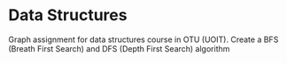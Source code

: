 # **Data Structures**

Graph assignment for data structures course in OTU (UOIT).
Create a BFS (Breath First Search) and DFS (Depth First Search) algorithm
